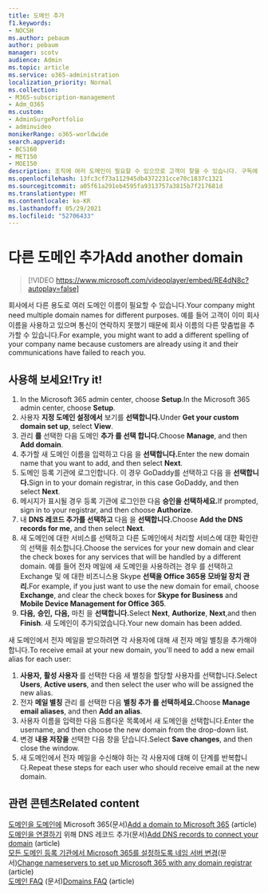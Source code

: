 ```yaml
---
title: 도메인 추가
f1.keywords:
- NOCSH
ms.author: pebaum
author: pebaum
manager: scotv
audience: Admin
ms.topic: article
ms.service: o365-administration
localization_priority: Normal
ms.collection:
- M365-subscription-management
- Adm_O365
ms.custom:
- AdminSurgePortfolio
- adminvideo
monikerRange: o365-worldwide
search.appverid:
- BCS160
- MET150
- MOE150
description: 조직에 여러 도메인이 필요할 수 있으므로 고객이 찾을 수 있습니다. 구독에 다른 도메인을 추가하는 방법을 배워야 합니다.
ms.openlocfilehash: 13fc3cf73a112945db4372231cce70c1837c1321
ms.sourcegitcommit: a05f61a291eb4595fa9313757a3815b7f217681d
ms.translationtype: MT
ms.contentlocale: ko-KR
ms.lasthandoff: 05/29/2021
ms.locfileid: "52706433"
---
```

# <a name="add-another-domain"></a><span data-ttu-id="6273a-104">다른 도메인 추가</span><span class="sxs-lookup"><span data-stu-id="6273a-104">Add another domain</span></span>

> [!VIDEO https://www.microsoft.com/videoplayer/embed/RE4dN8c?autoplay=false]

<span data-ttu-id="6273a-105">회사에서 다른 용도로 여러 도메인 이름이 필요할 수 있습니다.</span><span class="sxs-lookup"><span data-stu-id="6273a-105">Your company might need multiple domain names for different purposes.</span></span> <span data-ttu-id="6273a-106">예를 들어 고객이 이미 회사 이름을 사용하고 있으며 통신이 연락하지 못했기 때문에 회사 이름의 다른 맞춤법을 추가할 수 있습니다.</span><span class="sxs-lookup"><span data-stu-id="6273a-106">For example, you might want to add a different spelling of your company name because customers are already using it and their communications have failed to reach you.</span></span>

## <a name="try-it"></a><span data-ttu-id="6273a-107">사용해 보세요!</span><span class="sxs-lookup"><span data-stu-id="6273a-107">Try it!</span></span>

1. <span data-ttu-id="6273a-108">In the Microsoft 365 admin center, choose **Setup**.</span><span class="sxs-lookup"><span data-stu-id="6273a-108">In the Microsoft 365 admin center, choose **Setup**.</span></span>
1. <span data-ttu-id="6273a-109">사용자 **지정 도메인 설정에서** 보기를 **선택합니다.**</span><span class="sxs-lookup"><span data-stu-id="6273a-109">Under **Get your custom domain set up**, select **View**.</span></span>
1. <span data-ttu-id="6273a-110">관리 **를** 선택한 다음 도메인 **추가 를 선택 합니다.**</span><span class="sxs-lookup"><span data-stu-id="6273a-110">Choose **Manage**, and then **Add domain**.</span></span>
1. <span data-ttu-id="6273a-111">추가할 새 도메인 이름을 입력하고 다음 을 **선택합니다.**</span><span class="sxs-lookup"><span data-stu-id="6273a-111">Enter the new domain name that you want to add, and then select **Next**.</span></span>
1. <span data-ttu-id="6273a-112">도메인 등록 기관에 로그인합니다. 이 경우 GoDaddy를 선택하고 다음 을 **선택합니다.**</span><span class="sxs-lookup"><span data-stu-id="6273a-112">Sign in to your domain registrar, in this case GoDaddy, and then select **Next**.</span></span>
1. <span data-ttu-id="6273a-113">메시지가 표시될 경우 등록 기관에 로그인한 다음 **승인을 선택하세요.**</span><span class="sxs-lookup"><span data-stu-id="6273a-113">If prompted, sign in to your registrar, and then choose **Authorize**.</span></span>
1. <span data-ttu-id="6273a-114">내 **DNS 레코드 추가를 선택하고** 다음 을 **선택합니다.**</span><span class="sxs-lookup"><span data-stu-id="6273a-114">Choose **Add the DNS records for me**, and then select **Next**.</span></span>
1. <span data-ttu-id="6273a-115">새 도메인에 대한 서비스를 선택하고 다른 도메인에서 처리할 서비스에 대한 확인란의 선택을 취소합니다.</span><span class="sxs-lookup"><span data-stu-id="6273a-115">Choose the services for your new domain and clear the check boxes for any services that will be handled by a different domain.</span></span> <span data-ttu-id="6273a-116">예를 들어 전자 메일에 새 도메인을 사용하려는 경우 를 선택하고 Exchange 및  에 대한 비즈니스용 Skype **선택을 Office 365용 모바일 장치 관리.**</span><span class="sxs-lookup"><span data-stu-id="6273a-116">For example, if you just want to use the new domain for email, choose **Exchange**, and clear the check boxes for **Skype for Business** and **Mobile Device Management for Office 365**.</span></span>
1. <span data-ttu-id="6273a-117">**다음,** **승인,** **다음,** 마친 을 **선택합니다.**</span><span class="sxs-lookup"><span data-stu-id="6273a-117">Select **Next**, **Authorize**, **Next**,and then **Finish**.</span></span> <span data-ttu-id="6273a-118">새 도메인이 추가되었습니다.</span><span class="sxs-lookup"><span data-stu-id="6273a-118">Your new domain has been added.</span></span>

<span data-ttu-id="6273a-119">새 도메인에서 전자 메일을 받으하려면 각 사용자에 대해 새 전자 메일 별칭을 추가해야 합니다.</span><span class="sxs-lookup"><span data-stu-id="6273a-119">To receive email at your new domain, you'll need to add a new email alias for each user:</span></span>

1. <span data-ttu-id="6273a-120">**사용자,** **활성 사용자** 를 선택한 다음 새 별칭을 할당할 사용자를 선택합니다.</span><span class="sxs-lookup"><span data-stu-id="6273a-120">Select **Users**, **Active users**, and then select the user who will be assigned the new alias.</span></span>
1. <span data-ttu-id="6273a-121">전자 **메일 별칭** 관리 를 선택한 다음 **별칭 추가 를 선택하세요.**</span><span class="sxs-lookup"><span data-stu-id="6273a-121">Choose **Manage email aliases**, and then **Add an alias**.</span></span>
1. <span data-ttu-id="6273a-122">사용자 이름을 입력한 다음 드롭다운 목록에서 새 도메인을 선택합니다.</span><span class="sxs-lookup"><span data-stu-id="6273a-122">Enter the username, and then choose the new domain from the drop-down list.</span></span>
1. <span data-ttu-id="6273a-123">변경 **내용 저장을** 선택한 다음 창을 닫습니다.</span><span class="sxs-lookup"><span data-stu-id="6273a-123">Select **Save changes**, and then close the window.</span></span>
1. <span data-ttu-id="6273a-124">새 도메인에서 전자 메일을 수신해야 하는 각 사용자에 대해 이 단계를 반복합니다.</span><span class="sxs-lookup"><span data-stu-id="6273a-124">Repeat these steps for each user who should receive email at the new domain.</span></span>

## <a name="related-content"></a><span data-ttu-id="6273a-125">관련 콘텐츠</span><span class="sxs-lookup"><span data-stu-id="6273a-125">Related content</span></span>

<span data-ttu-id="6273a-126">[도메인을 도메인에](../admin/setup/add-domain.md) Microsoft 365(문서)</span><span class="sxs-lookup"><span data-stu-id="6273a-126">[Add a domain to Microsoft 365](../admin/setup/add-domain.md) (article)</span></span>\
<span data-ttu-id="6273a-127">[도메인을 연결하기](../admin/get-help-with-domains/create-dns-records-at-any-dns-hosting-provider.md) 위해 DNS 레코드 추가(문서)</span><span class="sxs-lookup"><span data-stu-id="6273a-127">[Add DNS records to connect your domain](../admin/get-help-with-domains/create-dns-records-at-any-dns-hosting-provider.md) (article)</span></span>\
<span data-ttu-id="6273a-128">[모든 도메인 등록 기관에서 Microsoft 365를 설정하도록 네임 서버 변경](../admin/get-help-with-domains/change-nameservers-at-any-domain-registrar.md)(문서)</span><span class="sxs-lookup"><span data-stu-id="6273a-128">[Change nameservers to set up Microsoft 365 with any domain registrar](../admin/get-help-with-domains/change-nameservers-at-any-domain-registrar.md) (article)</span></span>\
<span data-ttu-id="6273a-129">[도메인 FAQ](../admin/setup/domains-faq.yml) (문서)</span><span class="sxs-lookup"><span data-stu-id="6273a-129">[Domains FAQ](../admin/setup/domains-faq.yml) (article)</span></span>